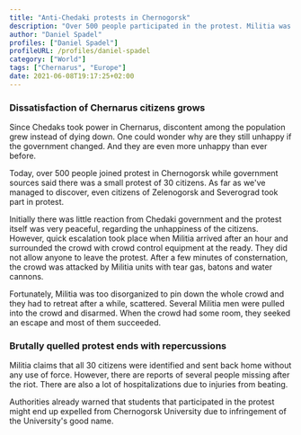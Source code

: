 ```yaml
---
title: "Anti-Chedaki protests in Chernogorsk"
description: "Over 500 people participated in the protest. Militia was used to quell the riot, dozens wounded and arrested."
author: "Daniel Spadel"
profiles: ["Daniel Spadel"]
profileURL: /profiles/daniel-spadel
category: ["World"]
tags: ["Chernarus", "Europe"]
date: 2021-06-08T19:17:25+02:00
---
```


### Dissatisfaction of Chernarus citizens grows

Since Chedaks took power in Chernarus, discontent among the population grew instead of dying down. One could wonder why are they still unhappy if the government changed. And they are even more unhappy than ever before.

Today, over 500 people joined protest in Chernogorsk while government sources said there was a small protest of 30 citizens. As far as we've managed to discover, even citizens of Zelenogorsk and Severograd took part in protest.

Initially there was little reaction from Chedaki government and the protest itself was very peaceful, regarding the unhappiness of the citizens. However, quick escalation took place when Militia arrived after an hour and surrounded the crowd with crowd control equipment at the ready. They did not allow anyone to leave the protest. After a few minutes of consternation, the crowd was attacked by Militia units with tear gas, batons and water cannons.

Fortunately, Militia was too disorganized to pin down the whole crowd and they had to retreat after a while, scattered. Several Militia men were pulled into the crowd and disarmed. When the crowd had some room, they seeked an escape and most of them succeeded.

### Brutally quelled protest ends with repercussions

Militia claims that all 30 citizens were identified and sent back home without any use of force. However, there are reports of several people missing after the riot. There are also a lot of hospitalizations due to injuries from beating.

Authorities already warned that students that participated in the protest might end up expelled from Chernogorsk University due to infringement of the University's good name.
